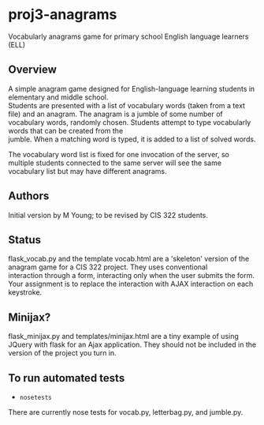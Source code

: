 # proj3-anagrams
Vocabularly anagrams game for primary school English language learners (ELL)


## Overview

A simple anagram game designed for English-language learning students in 
elementary and middle school.  
Students are presented with a list of vocabulary words (taken from a text file) 
and an anagram.  The anagram is a jumble of some number of vocabulary words, randomly chosen.  Students attempt to type vocabularly words that can be created from the  
jumble.  When a matching word is typed, it is added to a list of solved words. 

The vocabulary word list is fixed for one invocation of the server, so multiple
students connected to the same server will see the same vocabulary list but may 
have different anagrams.

## Authors 

Initial version by M Young; to be revised by CIS 322 students. 

## Status

flask_vocab.py and the template vocab.html are a 'skeleton' version 
of the anagram game for a CIS 322 project.  They uses conventional  
interaction through a form, interacting only when the user submits the form. 
Your assignment is to replace the interaction with AJAX interaction on each 
keystroke. 

## Minijax? 

flask_minijax.py and templates/minijax.html are a tiny example of using JQuery 
with flask for an Ajax application.  They should not be included in the
version of the project you turn in. 


## To run automated tests 
* `nosetests`

There are currently nose tests for vocab.py, letterbag.py, and jumble.py. 



